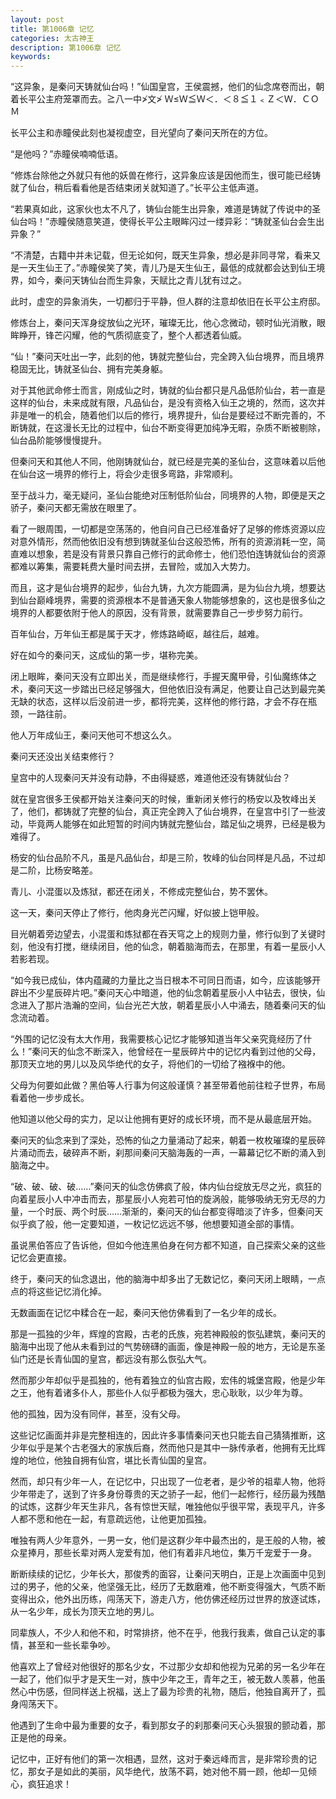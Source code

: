 ```yaml
---
layout: post
title: 第1006章 记忆
categories: 太古神王
description: 第1006章 记忆
keywords:
---
```


“这异象，是秦问天铸就仙台吗！”仙国皇宫，王侯震撼，他们的仙念席卷而出，朝着长平公主府笼罩而去。≧八一中≯文≯  Ｗ≤Ｗ≦Ｗ＜．＜８≦１﹤Ｚ＜Ｗ．ＣＯＭ

长平公主和赤瞳侯此刻也凝视虚空，目光望向了秦问天所在的方位。

“是他吗？”赤瞳侯喃喃低语。

“修炼台除他之外就只有他的妖兽在修行，这异象应该是因他而生，很可能已经铸就了仙台，稍后看看他是否结束闭关就知道了。”长平公主低声道。

“若果真如此，这家伙也太不凡了，铸仙台能生出异象，难道是铸就了传说中的圣仙台吗！”赤瞳侯随意笑道，使得长平公主眼眸闪过一缕异彩：“铸就圣仙台会生出异象？”

“不清楚，古籍中并未记载，但无论如何，既天生异象，想必是非同寻常，看来又是一天生仙王了。”赤瞳侯笑了笑，青儿乃是天生仙王，最低的成就都会达到仙王境界，如今，秦问天铸仙台而生异象，天赋比之青儿犹有过之。

此时，虚空的异象消失，一切都归于平静，但人群的注意却依旧在长平公主府邸。

修炼台上，秦问天浑身绽放仙之光环，璀璨无比，他心念微动，顿时仙光消散，眼眸睁开，锋芒闪耀，他的气质彻底变了，整个人都透着仙威。

“仙！”秦问天吐出一字，此刻的他，铸就完整仙台，完全跨入仙台境界，而且境界稳固无比，铸就圣仙台、拥有完美身躯。

对于其他武命修士而言，刚成仙之时，铸就的仙台都只是凡品低阶仙台，若一直是这样的仙台，未来成就有限，凡品仙台，是没有资格入仙王之境的，然而，这次并非是唯一的机会，随着他们以后的修行，境界提升，仙台是要经过不断完善的，不断铸就，在这漫长无比的过程中，仙台不断变得更加纯净无暇，杂质不断被剔除，仙台品阶能够慢慢提升。

但秦问天和其他人不同，他刚铸就仙台，就已经是完美的圣仙台，这意味着以后他在仙台这一境界的修行上，将会少走很多弯路，非常顺利。

至于战斗力，毫无疑问，圣仙台能绝对压制低阶仙台，同境界的人物，即便是天之骄子，秦问天都无需放在眼里了。

看了一眼周围，一切都是空荡荡的，他自问自己已经准备好了足够的修炼资源以应对意外情形，然而他依旧没有想到铸就圣仙台这般恐怖，所有的资源消耗一空，简直难以想象，若是没有背景只靠自己修行的武命修士，他们恐怕连铸就仙台的资源都难以筹集，需要耗费大量时间去拼，去冒险，或加入大势力。

而且，这才是仙台境界的起步，仙台九铸，九次方能圆满，是为仙台九境，想要达到仙台巅峰境界，需要的资源根本不是普通天象人物能够想象的，这也是很多仙之境界的人都要依附于他人的原因，没有背景，就需要靠自己一步步努力前行。

百年仙台，万年仙王都是属于天才，修炼路崎岖，越往后，越难。

好在如今的秦问天，这成仙的第一步，堪称完美。

闭上眼眸，秦问天没有立即出关，而是继续修行，手握天魔甲骨，引仙魔练体之术，秦问天这一步踏出已经足够强大，但他依旧没有满足，他要让自己达到最完美无缺的状态，这样以后没前进一步，都将完美，这样他的修行路，才会不存在瓶颈，一路往前。

他人万年成仙王，秦问天他可不想这么久。

秦问天还没出关结束修行？

皇宫中的人现秦问天并没有动静，不由得疑惑，难道他还没有铸就仙台？

就在皇宫很多王侯都开始关注秦问天的时候，重新闭关修行的杨安以及牧峰出关了，他们，都铸就了完整的仙台，真正完全跨入了仙台境界，在皇宫中引了一些波动，毕竟两人能够在如此短暂的时间内铸就完整仙台，踏足仙之境界，已经是极为难得了。

杨安的仙台品阶不凡，虽是凡品仙台，却是三阶，牧峰的仙台同样是凡品，不过却是二阶，比杨安略差。

青儿、小混蛋以及炼狱，都还在闭关，不修成完整仙台，势不罢休。

这一天，秦问天停止了修行，他肉身光芒闪耀，好似披上铠甲般。

目光朝着旁边望去，小混蛋和炼狱都在吞天穹之上的规则力量，修行似到了关键时刻，他没有打搅，继续闭目，他的仙念，朝着脑海而去，在那里，有着一星辰小人若影若现。

“如今我已成仙，体内蕴藏的力量比之当日根本不可同日而语，如今，应该能够开辟出不少星辰碎片吧。”秦问天心中暗道，他的仙念朝着星辰小人中钻去，很快，仙念进入了那片浩瀚的空间，仙台光芒大放，朝着星辰小人中涌去，随着秦问天的仙念流动着。

“外围的记忆没有太大作用，我需要核心记忆才能够知道当年父亲究竟经历了什么！”秦问天的仙念不断深入，他曾经在一星辰碎片中的记忆内看到过他的父母，那顶天立地的男儿以及风华绝代的女子，将他们的一切给了襁褓中的他。

父母为何要如此做？黑伯等人行事为何这般谨慎？甚至带着他前往粒子世界，布局看着他一步步成长。

他知道以他父母的实力，足以让他拥有更好的成长环境，而不是从最底层开始。

秦问天的仙念来到了深处，恐怖的仙之力量涌动了起来，朝着一枚枚璀璨的星辰碎片涌动而去，破碎声不断，刹那间秦问天脑海轰的一声，一幕幕记忆不断的涌入到脑海之中。

“破、破、破、破……”秦问天的仙念仿佛疯了般，体内仙台绽放无尽之光，疯狂的向着星辰小人中冲击而去，那星辰小人宛若可怕的旋涡般，能够吸纳无穷无尽的力量，一个时辰、两个时辰……渐渐的，秦问天的仙台都变得暗淡了许多，但秦问天似乎疯了般，他一定要知道，一枚记忆远远不够，他想要知道全部的事情。

虽说黑伯答应了告诉他，但如今他连黑伯身在何方都不知道，自己探索父亲的这些记忆会更直接。

终于，秦问天的仙念退出，他的脑海中却多出了无数记忆，秦问天闭上眼睛，一点点的将这些记忆消化掉。

无数画面在记忆中糅合在一起，秦问天他仿佛看到了一名少年的成长。

那是一孤独的少年，辉煌的宫殿，古老的氏族，宛若神殿般的恢弘建筑，秦问天的脑海中出现了他从未看到过的气势磅礴的画面，像是神殿一般的地方，无论是东圣仙门还是长青仙国的皇宫，都远没有那么恢弘大气。

然而那少年却似乎是孤独的，他有着独立的仙宫古殿，宏伟的城堡宫殿，他是少年之王，他有着诸多仆人，那些仆人似乎都极为强大，忠心耿耿，以少年为尊。

他的孤独，因为没有同伴，甚至，没有父母。

这些记忆画面并非是完整相连的，因此许多事情秦问天也只能去自己猜猜推断，这少年似乎是某个古老强大的家族后裔，然而他只是其中一脉传承者，他拥有无比辉煌的地位，他独自拥有仙宫，堪比长青仙国的皇宫。

然而，却只有少年一人，在记忆中，只出现了一位老者，是少爷的祖辈人物，他将少年带走了，送到了许多身份尊贵的天之骄子一起，他们一起修行，经历最为残酷的试炼，这群少年天生非凡，各有惊世天赋，唯独他似乎很平常，表现平凡，许多人都不愿和他在一起，有意疏远他，让他更加孤独。

唯独有两人少年意外，一男一女，他们是这群少年中最杰出的，是王般的人物，被众星捧月，那些长辈对两人宠爱有加，他们有着非凡地位，集万千宠爱于一身。

断断续续的记忆，少年长大，那俊秀的面容，让秦问天明白，正是上次画面中见到过的男子，他的父亲，他坚强无比，经历了无数磨难，他不断变得强大，气质不断变得出众，他外出历练，闯荡天下，游走八方，他仿佛还经历过世界的放逐试炼，从一名少年，成长为顶天立地的男儿。

同辈族人，不少人和他不和，时常排挤，他不在乎，他我行我素，做自己认定的事情，甚至和一些长辈争吵。

他喜欢上了曾经对他很好的那名少女，不过那少女却和他视为兄弟的另一名少年在一起了，他们似乎才是天生一对，族中少年之王，青年之王，被无数人羡慕，他虽然心中伤感，但同样送上祝福，送上了最为珍贵的礼物，随后，他独自离开了，孤身闯荡天下。

他遇到了生命中最为重要的女子，看到那女子的刹那秦问天心头狠狠的颤动着，那正是他的母亲。

记忆中，正好有他们的第一次相遇，显然，这对于秦远峰而言，是非常珍贵的记忆，那女子是如此的美丽，风华绝代，放荡不羁，她对他不屑一顾，他却一见倾心，疯狂追求！
